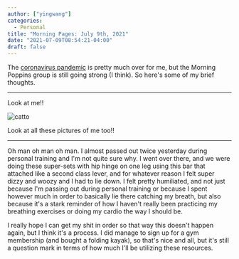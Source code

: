 ```yaml
---
author: ["yingwang"]
categories:
  - Personal
title: "Morning Pages: July 9th, 2021"
date: "2021-07-09T08:54:21-04:00"
draft: false
---
```


The [coronavirus
pandemic](https://en.wikipedia.org/wiki/2019-20_coronavirus_pandemic) is pretty
much over for me, but the Morning Poppins group is still going strong (I think).
So here's some of my brief thoughts.

__________

Look at me!!

![catto](/img/posts/2021/07/09/morning_pages.jpg)

Look at all these pictures of me too!!

__________

Oh man oh man oh man. I almost passed out twice yesterday during personal
training and I'm not quite sure why. I went over there, and we were doing these
super-sets with hip hinge on one leg using this bar that attached like a second
class lever, and for whatever reason I felt super dizzy and woozy and I had to
lie down. I felt pretty humiliated, and not just because I'm passing out during
personal training or because I spent however much in order to basically lie
there catching my breath, but also because it's a stark reminder of how I
haven't really been practicing my breathing exercises or doing my cardio the way
I should be.

I really hope I can get my shit in order so that way this doesn't happen again,
but I think it's a process. I did manage to sign up for a gym membership (and
bought a folding kayak), so that's nice and all, but it's still a question mark
in terms of how much I'll be utilizing these resources.
